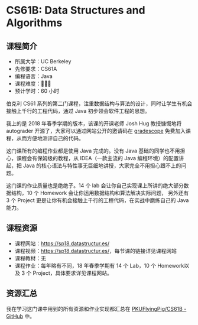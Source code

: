 # CS61B: Data Structures and Algorithms

## 课程简介

- 所属大学：UC Berkeley
- 先修要求：CS61A
- 编程语言：Java
- 课程难度：🌟🌟🌟
- 预计学时：60 小时

伯克利 CS61 系列的第二门课程，注重数据结构与算法的设计，同时让学生有机会接触上千行的工程代码，通过 Java 初步领会软件工程的思想。

我上的是 2018 年春季学期的版本，该课的开课老师 Josh Hug 教授慷慨地将 autograder 开源了，大家可以通过网站公开的邀请码在 [gradescope](https://gradescope.com/)
 免费加入课程，从而方便地测评自己的代码。

这门课所有的编程作业都是使用 Java 完成的。没有 Java 基础的同学也不用担心，课程会有保姆级的教程，从 IDEA（一款主流的 Java 编程环境）的配置讲起，把 Java 的核心语法与特性事无巨细地讲授，大家完全不用担心跟不上的问题。

这门课的作业质量也是绝绝子。14 个 lab 会让你自己实现课上所讲的绝大部分数据结构，10 个 Homework 会让你运用数据结构和算法解决实际问题，
另外还有 3 个 Project 更是让你有机会接触上千行的工程代码，在实战中磨练自己的 Java 能力。

## 课程资源

- 课程网站：<https://sp18.datastructur.es/>
- 课程视频：<https://sp18.datastructur.es/>，每节课的链接详见课程网站
- 课程教材：无
- 课程作业：每年略有不同，18 年春季学期有 14 个 Lab，10 个 Homework以及 3 个 Project，具体要求详见课程网站。

## 资源汇总

我在学习这门课中用到的所有资源和作业实现都汇总在 [PKUFlyingPig/CS61B - GitHub](https://github.com/PKUFlyingPig/CS61B) 中。
